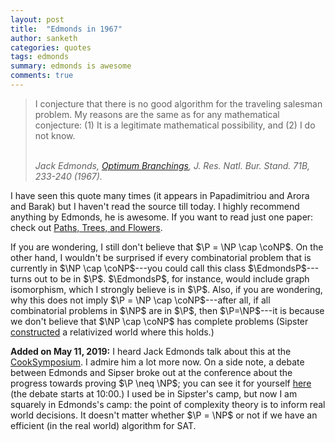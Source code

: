```yaml
---
layout: post
title:  "Edmonds in 1967"
author: sanketh
categories: quotes
tags: edmonds
summary: edmonds is awesome
comments: true
---
```


<div style="display:none;">
$$
\newcommand{\P}{\text{P}}
\newcommand{\EdmondsP}{\text{EdmondsP}}
\newcommand{\NP}{\text{NP}}
\newcommand{\coNP}{\text{coNP}}
\newcommand{\BQP}{\text{BQP}}
$$
</div>

<blockquote>
<p>
I conjecture that there is no good algorithm for the traveling salesman problem.  My reasons are the same as for any mathematical conjecture: (1) It is a legitimate mathematical possibility, and (2) I  do not know. 
</p><br>
<cite>Jack Edmonds, <a href="https://nvlpubs.nist.gov/nistpubs/jres/71b/jresv71bn4p233_a1b.pdf">Optimum Branchings</a>, J. Res. Natl. Bur. Stand. 71B, 233-240 (1967). </cite>
</blockquote>

I have seen this quote many times (it appears in ‎Papadimitriou and Arora and Barak) but I haven't read the source till today. I highly recommend anything by Edmonds, he is awesome. If you want to read just one paper: check out [Paths, Trees, and Flowers](https://doi.org/10.4153/CJM-1965-045-4). 

If you are wondering, I still don't believe that $\P = \NP \cap \coNP$. On the other hand, I wouldn't be surprised if every combinatorial problem that is currently in $\NP \cap \coNP$---you could call this class $\EdmondsP$---turns out to be in $\P$. $\EdmondsP$, for instance, would include graph isomorphism, which I strongly believe is in $\P$. Also, if you are wondering, why this does not imply $\P = \NP \cap \coNP$---after all, if all combinatorial problems in $\NP$ are in $\P$, then $\P=\NP$---it is because we don't believe that $\NP \cap \coNP$ has complete problems (Sipster [constructed](https://doi.org/10.1007/BFb0012797) a relativized world where this holds.)

**Added on May 11, 2019:** I heard Jack Edmonds talk about this at the [CookSymposium](http://www.fields.utoronto.ca/activities/18-19/NP50). I admire him a lot more now. On a side note, a debate between Edmonds and Sipser broke out at the conference about the progress towards proving $\P \neq \NP$; you can see it for yourself [here](http://www.fields.utoronto.ca/talks/Adventures-Complexity) (the debate starts at 10:00.) I used be in Sipster's camp, but now I am squarely in Edmonds's camp: the point of complexity theory is to inform real world decisions. It doesn't matter whether $\P = \NP$ or not if we have an efficient (in the real world) algorithm for SAT.
